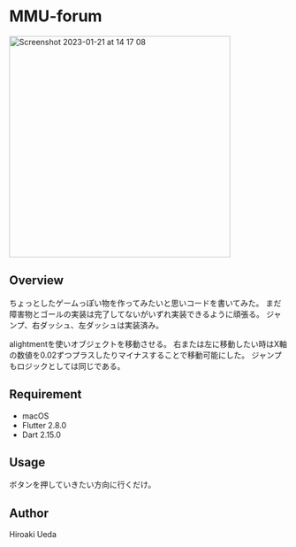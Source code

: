 # MMU-forum

<img width="400" alt="Screenshot 2023-01-21 at 14 17 08" src="https://user-images.githubusercontent.com/76618285/213846488-01209819-9485-42ac-9d0c-3b6712293a6d.png">

## Overview
ちょっとしたゲームっぽい物を作ってみたいと思いコードを書いてみた。
まだ障害物とゴールの実装は完了してないがいずれ実装できるように頑張る。
ジャンプ、右ダッシュ、左ダッシュは実装済み。

alightmentを使いオブジェクトを移動させる。
右または左に移動したい時はX軸の数値を0.02ずつプラスしたりマイナスすることで移動可能にした。
ジャンプもロジックとしては同じである。

## Requirement
- macOS
- Flutter 2.8.0
- Dart 2.15.0

## Usage
ボタンを押していきたい方向に行くだけ。

## Author
Hiroaki Ueda
